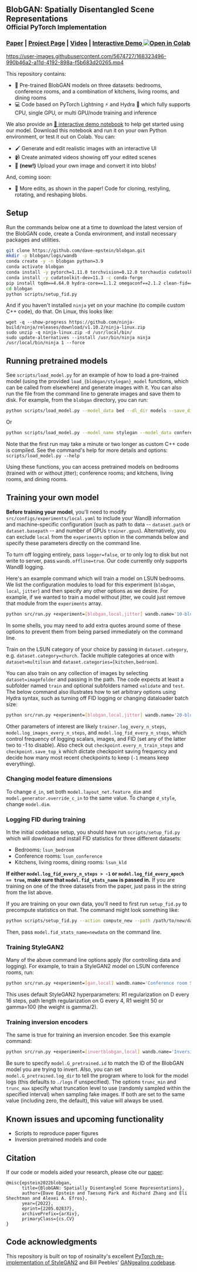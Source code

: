 ## BlobGAN: Spatially Disentangled Scene Representations<br><sub>Official PyTorch Implementation</sub><br> 

### [Paper](https://arxiv.org/abs/2205.02837) | [Project Page](https://dave.ml/blobgan) | [Video](https://www.youtube.com/watch?v=KpUv82VsU5k) | [Interactive Demo  ![Open in Colab](https://colab.research.google.com/assets/colab-badge.svg)](https://dave.ml/blobgan/demo)

https://user-images.githubusercontent.com/5674727/168323496-990b46a2-a11d-4192-898a-f5b683d20265.mp4

This repository contains:

* 🚂 Pre-trained BlobGAN models on three datasets: bedrooms, conference rooms, and a combination of kitchens, living rooms, and dining rooms
* 💻 Code based on PyTorch Lightning ⚡ and Hydra 🐍 which fully supports CPU, single GPU, or multi GPU/node training and inference

We also provide an [📓 interactive demo notebook](https://dave.ml/blobgan/demo) to help get started using our model. Download this notebook and run it on your own Python environment, or test it out on Colab. You can:

* 🖌️️ Generate and edit realistic images with an interactive UI
* 📹 Create animated videos showing off your edited scenes
* 📸 **(new!)** Upload your own image and convert it into blobs!

And, coming soon:
* 🧬 More edits, as shown in the paper! Code for cloning, restyling, rotating, and reshaping blobs.

## Setup

Run the commands below one at a time to download the latest version of the BlobGAN code, create a Conda environment, and install necessary packages and utilities.

```bash
git clone https://github.com/dave-epstein/blobgan.git
mkdir -p blobgan/logs/wandb
conda create -y -n blobgan python=3.9
conda activate blobgan
conda install -y pytorch=1.11.0 torchvision=0.12.0 torchaudio cudatoolkit=11.3 -c pytorch
conda install -y cudatoolkit-dev=11.3 -c conda-forge
pip install tqdm==4.64.0 hydra-core==1.1.2 omegaconf==2.1.2 clean-fid==0.1.23 wandb==0.12.11 ipdb==0.13.9 lpips==0.1.4 einops==0.4.1 inputimeout==1.0.4 pytorch-lightning==1.5.10 matplotlib==3.5.2 "mpl_interactions[jupyter]==0.21.0" protobuf~=3.19.0 moviepy==1.0.3
cd blobgan
python scripts/setup_fid.py
```
And if you haven't installed `ninja` yet on your machine (to compile custom C++ code), do that. On Linux, this looks like:
```
wget -q --show-progress https://github.com/ninja-build/ninja/releases/download/v1.10.2/ninja-linux.zip
sudo unzip -q ninja-linux.zip -d /usr/local/bin/
sudo update-alternatives --install /usr/bin/ninja ninja /usr/local/bin/ninja 1 --force
```


## Running pretrained models

See `scripts/load_model.py` for an example of how to load a pre-trained model (using the provided `load_{blobgan/stylegan}_model` functions, which can be called from elsewhere) and generate images with it. You can also run the file from the command line to generate images and save them to disk. For example, from the `blobgan` directory, you can run:

```bash
python scripts/load_model.py --model_data bed --dl_dir models --save_dir out --n_imgs 32 --save_blobs --label_blobs
```

Or

```bash
python scripts/load_model.py --model_name stylegan --model_data conference --truncate 0.4
```
Note that the first run may take a minute or two longer as custom C++ code is compiled. See the command's help for more details and options: `scripts/load_model.py --help`

Using these functions, you can access pretrained models on bedrooms (trained with or without jitter); conference rooms; and kitchens, living rooms, and dining rooms.

## Training your own model

**Before training your model**, you'll need to modify `src/configs/experiments/local.yaml` to include your WandB information and machine-specific configuration (such as path to data -- `dataset.path` or `dataset.basepath` -- and number of GPUs `trainer.gpus`). Alternatively, you can exclude `local` from the `experiments` option in the commands below and specify these parameters directly on the command line. 

To turn off logging entirely, pass `logger=false`, or to only log to disk but not write to server, pass `wandb.offline=true`. Our code currently only supports WandB logging.

Here's an example command which will train a model on LSUN bedrooms. We list the configuration modules to load for this experiment (`blobgan`, `local`, `jitter`) and then specify any other options as we desire. For example, if we wanted to train a model without jitter, we could just remove that module from the `experiments` array.

```bash
python src/run.py +experiment=[blobgan,local,jitter] wandb.name='10-blob BlobGAN on bedrooms' 
```

In some shells, you may need to add extra quotes around some of these options to prevent them from being parsed immediately on the command line.

Train on the LSUN category of your choice by passing in `dataset.category`, e.g. `dataset.category=church`. Tackle multiple categories at once with `dataset=multilsun` and `dataset.categories=[kitchen,bedroom]`.

You can also train on any collection of images by selecting `dataset=imagefolder` and passing in the path. The code expects at least a subfolder named `train` and optional subfolders named `validate` and `test`. The below command also illustrates how to set arbitrary options using Hydra syntax, such as turning off FID logging or changing dataloader batch size:

```bash
python src/run.py +experiment=[blobgan,local,jitter] wandb.name='20-blob BlobGAN on Places' dataset.dataloader.batch_size=24 +model.log_fid_every_epoch=false dataset=imagefolder +dataset.path=/path/to/places/ model.n_features=20
```

Other parameters of interest are likely `trainer.log_every_n_steps`, `model.log_images_every_n_steps`, and `model.log_fid_every_n_steps`, which control frequency of logging scalars, images, and FID (set any of the latter two to -1 to disable). Also check out `checkpoint.every_n_train_steps` and `checkpoint.save_top_k` which dictate checkpoint saving frequency and decide how many most recent checkpoints to keep (`-1` means keep everything).

### Changing model feature dimensions

To change `d_in`, set both `model.layout_net.feature_dim` and `model.generator.override_c_in` to the same value. To change `d_style`, change `model.dim`.

### Logging FID during training

In the initial codebase setup, you should have run `scripts/setup_fid.py` which will download and install FID statistics for three different datasets:

* Bedrooms: `lsun_bedroom`
* Conference rooms: `lsun_conference`
* Kitchens, living rooms, dining rooms: `lsun_kld`

**If either `model.log_fid_every_n_steps > -1` or `model.log_fid_every_epoch == true`, make sure that `model.fid_stats_name` is passed in.** If you are training on one of the three datasets from the paper, just pass in the string from the list above.

If you are training on your own data, you'll need to first run `setup_fid.py` to precompute statistics on that. The command might look something like:

```bash
python scripts/setup_fid.py --action compute_new --path /path/to/new/data --name newdata -j 32 -bs 256
```

Then, pass `model.fid_stats_name=newdata` on the command line.

### Training StyleGAN2

Many of the above command line options apply (for controlling data and logging). For example, to train a StyleGAN2 model on LSUN conference rooms, run:

```bash
python src/run.py +experiment=[gan,local] wandb.name='Conference room StyleGAN2' dataset.category=conference
```

This uses default StyleGAN2 hyperparameters: R1 regularization on D every 16 steps, path length regularization on G every 4, R1 weight 50 or gamma=100 (the weight is gamma/2).

### Training inversion encoders

The same is true for training an inversion encoder. See this example command:

```bash
python src/run.py +experiment=[invertblobgan,local] wandb.name='Inversion model' +model.G_pretrained.id="BLOBGAN MODEL ID HERE" +model.trunc_min=0.2 +model.trunc_max=0.4 model.lambda.fake_latents_MSE=10
```

Be sure to specify `model.G_pretrained.id` to match the ID of the BlobGAN model you are trying to invert. Also, you can set `model.G_pretrained.log_dir` to tell the program where to look for the model logs (this defaults to `./logs` if unspecified). The options `trunc_min` and `trunc_max` specify what truncation level to use (randomly sampled within the specified interval) when sampling fake images. If both are set to the same value (including zero, the default), this value will always be used.

## Known issues and upcoming functionality
 
* Scripts to reproduce paper figures
* Inversion pretrained models and code

## Citation

If our code or models aided your research, please cite our [paper](https://arxiv.org/abs/2205.02837):
```
@misc{epstein2022blobgan,
      title={BlobGAN: Spatially Disentangled Scene Representations},
      author={Dave Epstein and Taesung Park and Richard Zhang and Eli Shechtman and Alexei A. Efros},
      year={2022},
      eprint={2205.02837},
      archivePrefix={arXiv},
      primaryClass={cs.CV}
}		
```

## Code acknowledgments

This repository is built on top of rosinality's excellent [PyTorch re-implementation of StyleGAN2](https://github.com/rosinality/stylegan2-pytorch) and Bill Peebles' [GANgealing codebase](https://github.com/wpeebles/gangealing).

